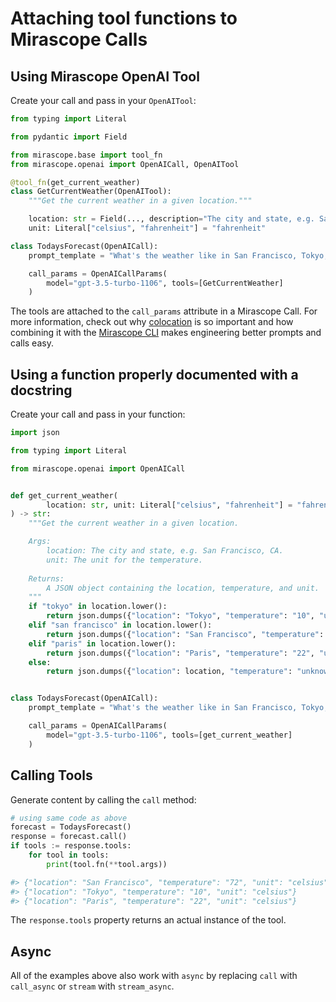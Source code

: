 # Attaching tool functions to Mirascope Calls

## Using Mirascope OpenAI Tool

Create your call and pass in your `OpenAITool`:

```python
from typing import Literal

from pydantic import Field

from mirascope.base import tool_fn
from mirascope.openai import OpenAICall, OpenAITool

@tool_fn(get_current_weather)
class GetCurrentWeather(OpenAITool):
    """Get the current weather in a given location."""

    location: str = Field(..., description="The city and state, e.g. San Francisco, CA")
    unit: Literal["celsius", "fahrenheit"] = "fahrenheit"

class TodaysForecast(OpenAICall):
    prompt_template = "What's the weather like in San Francisco, Tokyo, and Paris?"

    call_params = OpenAICallParams(
        model="gpt-3.5-turbo-1106", tools=[GetCurrentWeather]
    )
```

The tools are attached to the `call_params` attribute in a Mirascope Call. For more information, check out why [colocation](../concepts/philosophy.md#4-colocation) is so important and how combining it with the [Mirascope CLI](https://github.com/Mirascope/mirascope-cli) makes engineering better prompts and calls easy.

## Using a function properly documented with a docstring

Create your call and pass in your function:

```python
import json

from typing import Literal

from mirascope.openai import OpenAICall


def get_current_weather(
		location: str, unit: Literal["celsius", "fahrenheit"] = "fahrenheit"
) -> str:
	"""Get the current weather in a given location.

	Args:
		location: The city and state, e.g. San Francisco, CA.
		unit: The unit for the temperature.
	
	Returns:
		A JSON object containing the location, temperature, and unit.
	"""
	if "tokyo" in location.lower():
		return json.dumps({"location": "Tokyo", "temperature": "10", "unit": unit})
	elif "san francisco" in location.lower():
		return json.dumps({"location": "San Francisco", "temperature": "72", "unit": unit})
	elif "paris" in location.lower():
		return json.dumps({"location": "Paris", "temperature": "22", "unit": unit})
	else:
		return json.dumps({"location": location, "temperature": "unknown"})


class TodaysForecast(OpenAICall):
    prompt_template = "What's the weather like in San Francisco, Tokyo, and Paris?"

    call_params = OpenAICallParams(
        model="gpt-3.5-turbo-1106", tools=[get_current_weather]
    )
```

## Calling Tools

Generate content by calling the `call` method:

```python
# using same code as above
forecast = TodaysForecast()
response = forecast.call()
if tools := response.tools:
    for tool in tools:
        print(tool.fn(**tool.args))

#> {"location": "San Francisco", "temperature": "72", "unit": "celsius"}
#> {"location": "Tokyo", "temperature": "10", "unit": "celsius"}
#> {"location": "Paris", "temperature": "22", "unit": "celsius"}
```

The `response.tools` property returns an actual instance of the tool.

## Async

All of the examples above also work with `async` by replacing `call` with `call_async` or `stream` with `stream_async`.
